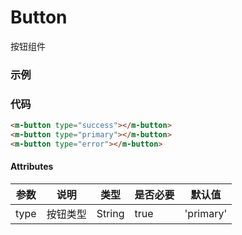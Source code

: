 # Button
按钮组件

### 示例
<m-button type="success"></m-button>
<m-button type="primary"></m-button>
<m-button type="error"></m-button>

### 代码
```html
<m-button type="success"></m-button>
<m-button type="primary"></m-button>
<m-button type="error"></m-button>
```

#### Attributes
| 参数 | 说明 | 类型 | 是否必要 | 默认值 |
| ---  | --- | ---  | --- | --- |
| type | 按钮类型 | String | true | 'primary' |
